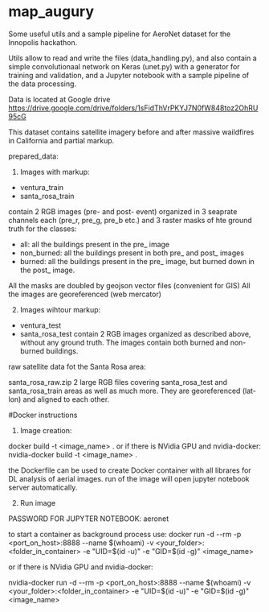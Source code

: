 # map_augury
Some useful utils and a sample pipeline for AeroNet dataset for the Innopolis hackathon.

Utils allow to read and write the files (data_handling.py), and also contain a simple convolutionaal network on Keras (unet.py) with a generator for training and validation, and a Jupyter notebook with a sample pipeline of the data processing.

Data is located at Google drive https://drive.google.com/drive/folders/1sFidThVrPKYJ7N0fW848toz2OhRU95cG

This dataset contains satellite imagery before and after massive waildfires in California and partial markup.

prepared_data:
1. Images with markup:
- ventura_train
- santa_rosa_train

contain 2 RGB images (pre- and post- event) organized in 3 seaprate channels each (pre_r, pre_g, pre_b etc.)
and 3 raster masks of hte ground truth for the classes:
- all: all the buildings present in the pre_ image
- non_burned: all the buildings present in both pre_ and post_ images
- burned: all the buildings present in the pre_ image, but burned down in the post_ image.

All the masks are doubled by geojson vector files (convenient for GIS)
All the images are georeferenced (web mercator)

2. Images wihtour markup:
- ventura_test
- santa_rosa_test
contain 2 RGB images organized as described above, without any ground truth. The images contain both burned and non-burned buildings.

raw satellite data fot the Santa Rosa area: 

santa_rosa_raw.zip
2 large RGB files covering santa_rosa_test and santa_rosa_train areas as well as much more. They are georeferenced (lat-lon) and aligned to each other.

#Docker instructions

1. Image creation:

docker build -t <image_name> .
or if there is NVidia GPU and nvidia-docker:
nvidia-docker build -t <image_name> .

the Dockerfile can be used to create Docker container with all librares for DL analysis of aerial images.
run of the image will open jupyter notebook server automatically.

2. Run image 

PASSWORD FOR JUPYTER NOTEBOOK: aeronet

to start a container as background process use:
docker run -d --rm -p <port_on_host>:8888 --name $(whoami) -v <your_folder>:<folder_in_container> -e "UID=$(id -u)" -e "GID=$(id -g)" <image_name>

or if there is NVidia GPU and nvidia-docker:

nvidia-docker run -d --rm -p <port_on_host>:8888 --name $(whoami) -v <your_folder>:<folder_in_container> -e "UID=$(id -u)" -e "GID=$(id -g)" <image_name>


